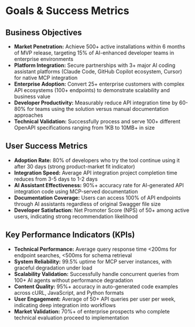 # Goals & Success Metrics

## Business Objectives
- **Market Penetration:** Achieve 500+ active installations within 6 months of MVP release, targeting 15% of AI-enhanced developer teams in enterprise environments
- **Platform Integration:** Secure partnerships with 3+ major AI coding assistant platforms (Claude Code, GitHub Copilot ecosystem, Cursor) for native MCP integration
- **Enterprise Adoption:** Convert 25+ enterprise customers with complex API ecosystems (100+ endpoints) to demonstrate scalability and business value
- **Developer Productivity:** Measurably reduce API integration time by 60-80% for teams using the solution versus manual documentation approaches
- **Technical Validation:** Successfully process and serve 100+ different OpenAPI specifications ranging from 1KB to 10MB+ in size

## User Success Metrics
- **Adoption Rate:** 80% of developers who try the tool continue using it after 30 days (strong product-market fit indicator)
- **Integration Speed:** Average API integration project completion time reduces from 3-5 days to 1-2 days
- **AI Assistant Effectiveness:** 90%+ accuracy rate for AI-generated API integration code using MCP-served documentation
- **Documentation Coverage:** Users can access 100% of API endpoints through AI assistants regardless of original Swagger file size
- **Developer Satisfaction:** Net Promoter Score (NPS) of 50+ among active users, indicating strong recommendation likelihood

## Key Performance Indicators (KPIs)
- **Technical Performance:** Average query response time <200ms for endpoint searches, <500ms for schema retrieval
- **System Reliability:** 99.5% uptime for MCP server instances, with graceful degradation under load
- **Scalability Validation:** Successfully handle concurrent queries from 100+ AI agents without performance degradation
- **Content Quality:** 95%+ accuracy in auto-generated code examples across cURL, JavaScript, and Python formats
- **User Engagement:** Average of 50+ API queries per user per week, indicating deep integration into workflows
- **Market Validation:** 70%+ of enterprise prospects who complete technical evaluation proceed to implementation
